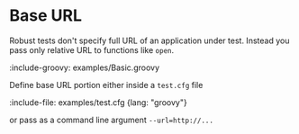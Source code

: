 # Base URL

Robust tests don't specify full URL of an application under test.
Instead you pass only relative URL to functions like `open`.

:include-groovy: examples/Basic.groovy

Define base URL portion either inside a `test.cfg` file

:include-file: examples/test.cfg {lang: "groovy"}

or pass as a command line argument `--url=http://...`